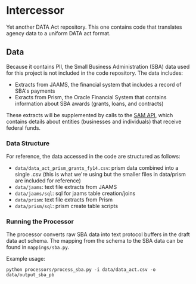 # Intercessor
Yet another DATA Act repository. This one contains code that translates agency data to a uniform DATA act format.

## Data
Because it contains PII, the Small Business Administration (SBA) data used for this project is not included in the code repository. The data includes:

* Extracts from JAAMS, the financial system that includes a record of SBA's payments
* Exracts from Prism, the Oracle Financial System that contains information about SBA awards (grants, loans, and contracts)

These extracts will be supplemented by calls to the [SAM API](https://gsa.github.io/sam_api/sam/index.html), which contains details about entities (businesses and individuals) that receive federal funds.

### Data Structure
For reference, the data accessed in the code are structured as follows:

* `data/data_act_prism_grants_fy14.csv`: prism data combined into a single .csv (this is what we're using but the smaller files in data/prism are included for reference)
* `data/jaams`: text file extracts from JAAMS
* `data/jaams/sql`: sql for jaams table creation/joins
* `data/prism`: text file extracts from Prism
* `data/prism/sql`: prism create table scripts


### Running the Processor 

The processor converts raw SBA data into text protocol buffers in the draft data act schema. The mapping from the schema to the SBA data can be found in `mappings/sba.py`. 

Example usage:

`python processors/process_sba.py -i data/data_act.csv -o data/output_sba_pb`

